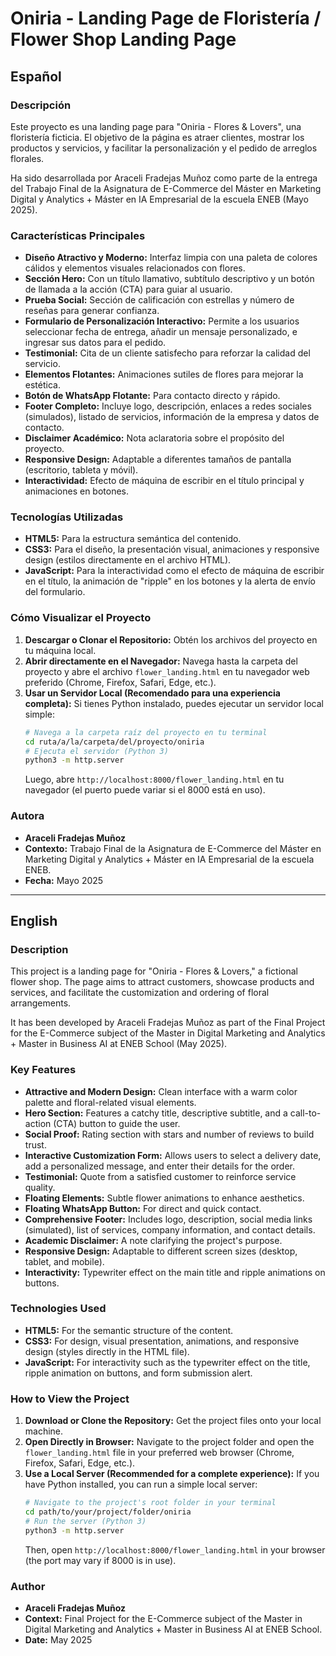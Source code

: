 # Oniria - Landing Page de Floristería / Flower Shop Landing Page

## Español

### Descripción
Este proyecto es una landing page para "Oniria - Flores & Lovers", una floristería ficticia. El objetivo de la página es atraer clientes, mostrar los productos y servicios, y facilitar la personalización y el pedido de arreglos florales.

Ha sido desarrollada por Araceli Fradejas Muñoz como parte de la entrega del Trabajo Final de la Asignatura de E-Commerce del Máster en Marketing Digital y Analytics + Máster en IA Empresarial de la escuela ENEB (Mayo 2025).

### Características Principales
- **Diseño Atractivo y Moderno:** Interfaz limpia con una paleta de colores cálidos y elementos visuales relacionados con flores.
- **Sección Hero:** Con un título llamativo, subtítulo descriptivo y un botón de llamada a la acción (CTA) para guiar al usuario.
- **Prueba Social:** Sección de calificación con estrellas y número de reseñas para generar confianza.
- **Formulario de Personalización Interactivo:** Permite a los usuarios seleccionar fecha de entrega, añadir un mensaje personalizado, e ingresar sus datos para el pedido.
- **Testimonial:** Cita de un cliente satisfecho para reforzar la calidad del servicio.
- **Elementos Flotantes:** Animaciones sutiles de flores para mejorar la estética.
- **Botón de WhatsApp Flotante:** Para contacto directo y rápido.
- **Footer Completo:** Incluye logo, descripción, enlaces a redes sociales (simulados), listado de servicios, información de la empresa y datos de contacto.
- **Disclaimer Académico:** Nota aclaratoria sobre el propósito del proyecto.
- **Responsive Design:** Adaptable a diferentes tamaños de pantalla (escritorio, tableta y móvil).
- **Interactividad:** Efecto de máquina de escribir en el título principal y animaciones en botones.

### Tecnologías Utilizadas
- **HTML5:** Para la estructura semántica del contenido.
- **CSS3:** Para el diseño, la presentación visual, animaciones y responsive design (estilos directamente en el archivo HTML).
- **JavaScript:** Para la interactividad como el efecto de máquina de escribir en el título, la animación de "ripple" en los botones y la alerta de envío del formulario.

### Cómo Visualizar el Proyecto
1.  **Descargar o Clonar el Repositorio:**
    Obtén los archivos del proyecto en tu máquina local.
2.  **Abrir directamente en el Navegador:**
    Navega hasta la carpeta del proyecto y abre el archivo `flower_landing.html` en tu navegador web preferido (Chrome, Firefox, Safari, Edge, etc.).
3.  **Usar un Servidor Local (Recomendado para una experiencia completa):**
    Si tienes Python instalado, puedes ejecutar un servidor local simple:
    ```bash
    # Navega a la carpeta raíz del proyecto en tu terminal
    cd ruta/a/la/carpeta/del/proyecto/oniria
    # Ejecuta el servidor (Python 3)
    python3 -m http.server
    ```
    Luego, abre `http://localhost:8000/flower_landing.html` en tu navegador (el puerto puede variar si el 8000 está en uso).

### Autora
- **Araceli Fradejas Muñoz**
- **Contexto:** Trabajo Final de la Asignatura de E-Commerce del Máster en Marketing Digital y Analytics + Máster en IA Empresarial de la escuela ENEB.
- **Fecha:** Mayo 2025

---

## English

### Description
This project is a landing page for "Oniria - Flores & Lovers," a fictional flower shop. The page aims to attract customers, showcase products and services, and facilitate the customization and ordering of floral arrangements.

It has been developed by Araceli Fradejas Muñoz as part of the Final Project for the E-Commerce subject of the Master in Digital Marketing and Analytics + Master in Business AI at ENEB School (May 2025).

### Key Features
- **Attractive and Modern Design:** Clean interface with a warm color palette and floral-related visual elements.
- **Hero Section:** Features a catchy title, descriptive subtitle, and a call-to-action (CTA) button to guide the user.
- **Social Proof:** Rating section with stars and number of reviews to build trust.
- **Interactive Customization Form:** Allows users to select a delivery date, add a personalized message, and enter their details for the order.
- **Testimonial:** Quote from a satisfied customer to reinforce service quality.
- **Floating Elements:** Subtle flower animations to enhance aesthetics.
- **Floating WhatsApp Button:** For direct and quick contact.
- **Comprehensive Footer:** Includes logo, description, social media links (simulated), list of services, company information, and contact details.
- **Academic Disclaimer:** A note clarifying the project's purpose.
- **Responsive Design:** Adaptable to different screen sizes (desktop, tablet, and mobile).
- **Interactivity:** Typewriter effect on the main title and ripple animations on buttons.

### Technologies Used
- **HTML5:** For the semantic structure of the content.
- **CSS3:** For design, visual presentation, animations, and responsive design (styles directly in the HTML file).
- **JavaScript:** For interactivity such as the typewriter effect on the title, ripple animation on buttons, and form submission alert.

### How to View the Project
1.  **Download or Clone the Repository:**
    Get the project files onto your local machine.
2.  **Open Directly in Browser:**
    Navigate to the project folder and open the `flower_landing.html` file in your preferred web browser (Chrome, Firefox, Safari, Edge, etc.).
3.  **Use a Local Server (Recommended for a complete experience):**
    If you have Python installed, you can run a simple local server:
    ```bash
    # Navigate to the project's root folder in your terminal
    cd path/to/your/project/folder/oniria
    # Run the server (Python 3)
    python3 -m http.server
    ```
    Then, open `http://localhost:8000/flower_landing.html` in your browser (the port may vary if 8000 is in use).

### Author
- **Araceli Fradejas Muñoz**
- **Context:** Final Project for the E-Commerce subject of the Master in Digital Marketing and Analytics + Master in Business AI at ENEB School.
- **Date:** May 2025
